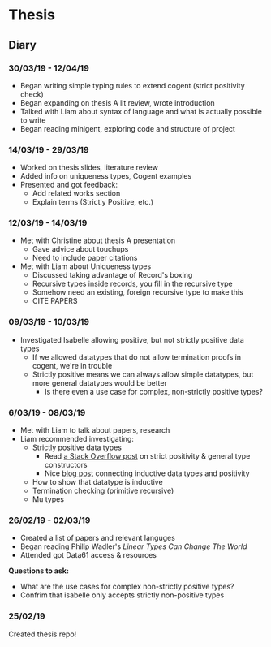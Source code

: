 # Thesis

## Diary

### 30/03/19 - 12/04/19
* Began writing simple typing rules to extend cogent (strict positivity check)
* Began expanding on thesis A lit review, wrote introduction
* Talked with Liam about syntax of language and what is actually possible to write
* Began reading minigent, exploring code and structure of project

### 14/03/19 - 29/03/19
* Worked on thesis slides, literature review
* Added info on uniqueness types, Cogent examples
* Presented and got feedback:
    * Add related works section
    * Explain terms (Strictly Positive, etc.)


### 12/03/19 - 14/03/19
* Met with Christine about thesis A presentation
    * Gave advice about touchups
    * Need to include paper citations
* Met with Liam about Uniqueness types
    * Discussed taking advantage of Record's boxing
    * Recursive types inside records, you fill in the recursive type
    * Somehow need an existing, foreign recursive type to make this
    * CITE PAPERS

### 09/03/19 - 10/03/19

* Investigated Isabelle allowing positive, but not strictly positive data types
    * If we allowed datatypes that do not allow termination proofs in cogent, we're in trouble
    * Strictly positive means we can always allow simple datatypes, but more general datatypes would be better
        * Is there even a use case for complex, non-strictly positive types?

### 6/03/19 - 08/03/19

* Met with Liam to talk about papers, research
* Liam recommended investigating:
    * Strictly positive data types
        * Read [a Stack Overflow post](https://cs.stackexchange.com/questions/55646/strict-positivity) on strict positivity & general type constructors
        * Nice [blog post](http://vilhelms.github.io/posts/why-must-inductive-types-be-strictly-positive/) connecting inductive data types and positivity
    * How to show that datatype is inductive
    * Termination checking (primitive recursive)
    * Mu types

### 26/02/19 - 02/03/19

* Created a list of papers and relevant languges
* Began reading Philip Wadler's *Linear Types Can Change The World*
* Attended got Data61 access & resources

**Questions to ask:**
* What are the use cases for complex non-strictly positive types?
* Confrim that isabelle only accepts strictly non-positive types

### 25/02/19

Created thesis repo!
